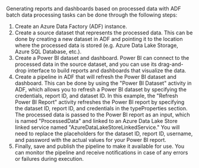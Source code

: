 Generating reports and dashboards based on processed data with ADF batch data processing tasks can be done through the following steps:
1. Create an Azure Data Factory (ADF) instance.
2. Create a source dataset that represents the processed data. This can be done by creating a new dataset in ADF and pointing it to the location where the processed data is stored (e.g. Azure Data Lake Storage, Azure SQL Database, etc.).
3. Create a Power BI dataset and dashboard. Power BI can connect to the processed data in the source dataset, and you can use its drag-and-drop interface to build reports and dashboards that visualize the data.
4. Create a pipeline in ADF that will refresh the Power BI dataset and dashboard. This can be done by using the "Power BI Dataset" activity in ADF, which allows you to refresh a Power BI dataset by specifying the credentials, report ID, and dataset ID.
In this example, the "Refresh Power BI Report" activity refreshes the Power BI report by specifying the dataset ID, report ID, and credentials in the typeProperties section. The processed data is passed to the Power BI report as an input, which is named "ProcessedData" and linked to an Azure Data Lake Store linked service named "AzureDataLakeStoreLinkedService."
You will need to replace the placeholders for the dataset ID, report ID, username, and password with the actual values for your Power BI report.
4. Finally, save and publish the pipeline to make it available for use. You can monitor the pipeline and receive notifications in case of any errors or failures during execution.